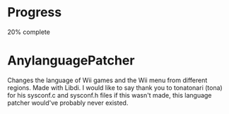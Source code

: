 # Progress
20% complete
# AnylanguagePatcher
Changes the language of Wii games and the Wii menu from different regions.  Made with Libdi.  I would like to say thank you to tonatonari (tona) for his sysconf.c and sysconf.h files if this wasn't made, this language patcher would've probably never existed.
